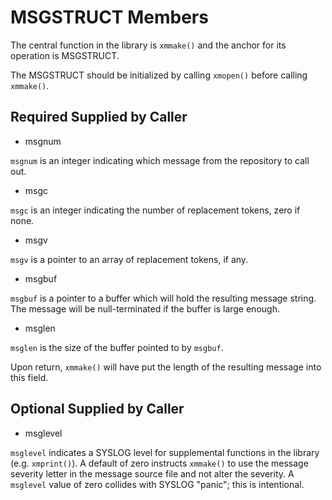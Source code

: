 # MSGSTRUCT Members

The central function in the library is `xmmake()`
and the anchor for its operation is MSGSTRUCT.

The MSGSTRUCT should be initialized by calling `xmopen()`
before calling `xmmake()`.

## Required Supplied by Caller

* msgnum

`msgnum` is an integer indicating which message from the repository to call out.

* msgc

`msgc` is an integer indicating the number of replacement tokens, zero if none.

* msgv

`msgv` is a pointer to an array of replacement tokens, if any.

* msgbuf

`msgbuf` is a pointer to a buffer which will hold the resulting message string.
The message will be null-terminated if the buffer is large enough.

* msglen

`msglen` is the size of the buffer pointed to by `msgbuf`.

Upon return, `xmmake()` will have put the length of the resulting message into this field.

## Optional Supplied by Caller

* msglevel

`msglevel` indicates a SYSLOG level for supplemental functions in the library 
(e.g. `xmprint()`). A default of zero instructs `xmmake()` to use the message
severity letter in the message source file and not alter the severity.
A `msglevel` value of zero collides with SYSLOG "panic"; this is intentional.


